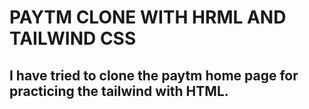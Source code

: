 # **PAYTM CLONE WITH HRML AND TAILWIND CSS**

## I have tried to clone the paytm home page for practicing the tailwind with HTML.
